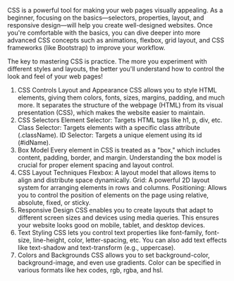 CSS is a powerful tool for making your web pages visually appealing. As a beginner, focusing on the basics—selectors, properties, layout, and responsive design—will help you create well-designed websites. Once you're comfortable with the basics, you can dive deeper into more advanced CSS concepts such as animations, flexbox, grid layout, and CSS frameworks (like Bootstrap) to improve your workflow.

The key to mastering CSS is practice. The more you experiment with different styles and layouts, the better you'll understand how to control the look and feel of your web pages!
1. CSS Controls Layout and Appearance
CSS allows you to style HTML elements, giving them colors, fonts, sizes, margins, padding, and much more.
It separates the structure of the webpage (HTML) from its visual presentation (CSS), which makes the website easier to maintain.
2. CSS Selectors
Element Selector: Targets HTML tags like h1, p, div, etc.
Class Selector: Targets elements with a specific class attribute (.className).
ID Selector: Targets a unique element using its id (#idName).
3. Box Model
Every element in CSS is treated as a "box," which includes content, padding, border, and margin.
Understanding the box model is crucial for proper element spacing and layout control.
4. CSS Layout Techniques
Flexbox: A layout model that allows items to align and distribute space dynamically.
Grid: A powerful 2D layout system for arranging elements in rows and columns.
Positioning: Allows you to control the position of elements on the page using relative, absolute, fixed, or sticky.
5. Responsive Design
CSS enables you to create layouts that adapt to different screen sizes and devices using media queries.
This ensures your website looks good on mobile, tablet, and desktop devices.
6. Text Styling
CSS lets you control text properties like font-family, font-size, line-height, color, letter-spacing, etc.
You can also add text effects like text-shadow and text-transform (e.g., uppercase).
7. Colors and Backgrounds
CSS allows you to set background-color, background-image, and even use gradients.
Color can be specified in various formats like hex codes, rgb, rgba, and hsl.
